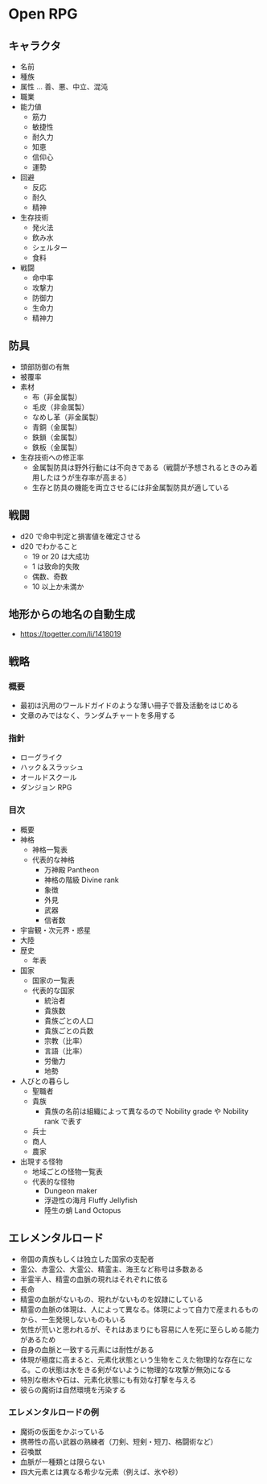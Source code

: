 # Open RPG

## キャラクタ

- 名前
- 種族
- 属性 … 善、悪、中立、混沌
- 職業
- 能力値
  - 筋力
  - 敏捷性
  - 耐久力
  - 知恵
  - 信仰心
  - 運勢
- 回避
  - 反応
  - 耐久
  - 精神
- 生存技術
  - 発火法
  - 飲み水
  - シェルター
  - 食料
- 戦闘
  - 命中率
  - 攻撃力
  - 防御力
  - 生命力
  - 精神力

## 防具

- 頭部防御の有無
- 被覆率
- 素材
  - 布（非金属製）
  - 毛皮（非金属製）
  - なめし革（非金属製）
  - 青銅（金属製）
  - 鉄鎖（金属製）
  - 鉄板（金属製）
- 生存技術への修正率
  - 金属製防具は野外行動には不向きである（戦闘が予想されるときのみ着用したほうが生存率が高まる）
  - 生存と防具の機能を両立させるには非金属製防具が適している

## 戦闘

- d20 で命中判定と損害値を確定させる
- d20 でわかること
  - 19 or 20 は大成功
  - 1 は致命的失敗
  - 偶数、奇数
  - 10 以上か未満か

## 地形からの地名の自動生成

- <https://togetter.com/li/1418019>

## 戦略

### 概要

- 最初は汎用のワールドガイドのような薄い冊子で普及活動をはじめる
- 文章のみではなく、ランダムチャートを多用する

### 指針

- ローグライク
- ハック＆スラッシュ
- オールドスクール
- ダンジョン RPG

### 目次

- 概要
- 神格
  - 神格一覧表
  - 代表的な神格
    - 万神殿 Pantheon
    - 神格の階級 Divine rank
    - 象徴
    - 外見
    - 武器
    - 信者数
- 宇宙観・次元界・惑星
- 大陸
- 歴史
  - 年表
- 国家
  - 国家の一覧表
  - 代表的な国家
    - 統治者
    - 貴族数
    - 貴族ごとの人口
    - 貴族ごとの兵数
    - 宗教（比率）
    - 言語（比率）
    - 労働力
    - 地勢
- 人びとの暮らし
  - 聖職者
  - 貴族
    - 貴族の名前は組織によって異なるので Nobility grade や Nobility rank で表す
  - 兵士
  - 商人
  - 農家
- 出現する怪物
  - 地域ごとの怪物一覧表
  - 代表的な怪物
    - Dungeon maker
    - 浮遊性の海月 Fluffy Jellyfish
    - 陸生の蛸 Land Octopus

## エレメンタルロード

- 帝国の貴族もしくは独立した国家の支配者
- 霊公、赤霊公、大霊公、精霊主、海王など称号は多数ある
- 半霊半人、精霊の血脈の現れはそれぞれに依る
- 長命
- 精霊の血脈がないもの、現れがないものを奴隷にしている
- 精霊の血脈の体現は、人によって異なる。体現によって自力で産まれるものから、一生発現しないものもいる
- 気性が荒いと思われるが、それはあまりにも容易に人を死に至らしめる能力があるため
- 自身の血脈と一致する元素には耐性がある
- 体現が極度に高まると、元素化状態という生物をこえた物理的な存在になる。この状態は水をきる剣がないように物理的な攻撃が無効になる
- 特別な樹木や石は、元素化状態にも有効な打撃を与える
- 彼らの魔術は自然環境を汚染する

### エレメンタルロードの例

- 魔術の仮面をかぶっている
- 携帯性の高い武器の熟練者（刀剣、短剣・短刀、格闘術など）
- 召喚獣
- 血脈が一種類とは限らない
- 四大元素とは異なる希少な元素（例えば、氷や砂）
